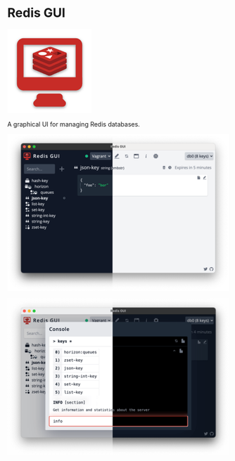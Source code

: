 # Redis GUI

![Redis GUI logo](./public/android-chrome-192x192.png)

A graphical UI for managing Redis databases.


![JSON key](./artifacts/previews/json-key.png)

![Console](./artifacts/previews/console.png)
